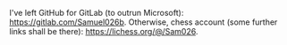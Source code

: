 I've left GitHub for GitLab (to outrun Microsoft):
https://gitlab.com/Samuel026b.
Otherwise, chess account (some further links shall be there):
https://lichess.org/@/Sam026.
